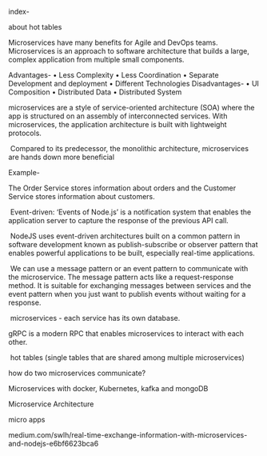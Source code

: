 index-

about
hot tables

Microservices have many benefits for Agile and DevOps teams.
Microservices is an approach to software architecture that builds a large, complex application from multiple small components.

Advantages-
• Less Complexity
• Less Coordination
• Separate Development and deployment
• Different Technologies
Disadvantages-
• UI Composition
• Distributed Data
• Distributed System

microservices are a style of service-oriented architecture (SOA) where the app is structured on an assembly of interconnected services. With microservices, the application architecture is built with lightweight protocols.

 Compared to its predecessor, the monolithic architecture, microservices are hands down more beneficial

Example-

The Order Service stores information about orders and the Customer Service stores information about customers.

 Event-driven: ‘Events of Node.js’ is a notification system that enables the application server to capture the response of the previous API call.

 NodeJS uses event-driven architectures built on a common pattern in software development known as publish-subscribe or observer pattern that enables powerful applications to be built, especially real-time applications.

 We can use a message pattern or an event pattern to communicate with the microservice. The message pattern acts like a request-response method. It is suitable for exchanging messages between services and the event pattern when you just want to publish events without waiting for a response.

 microservices - each service has its own database.

gRPC is a modern RPC that enables microservices to interact with each other.

 hot tables (single tables that are shared among multiple microservices)

how do two microservices communicate?

Microservices with docker, Kubernetes, kafka and mongoDB

Microservice Architecture

micro apps

medium.com/swlh/real-time-exchange-information-with-microservices-and-nodejs-e6bf6623bca6